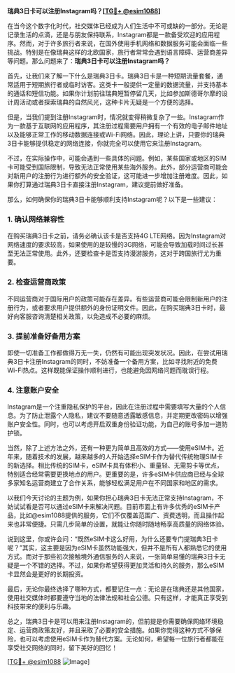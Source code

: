 **瑞典3日卡可以注册Instagram吗？[[TG💪+ @esim1088](https://t.me/s/esim1088)]**

在当今这个数字化时代，社交媒体已经成为人们生活中不可或缺的一部分。无论是记录生活的点滴，还是与朋友保持联系，Instagram都是一款备受欢迎的应用程序。然而，对于许多旅行者来说，在国外使用手机网络和数据服务可能会面临一些挑战。特别是在像瑞典这样的北欧国家，旅行者常常会遇到语言障碍、运营商差异等问题。那么问题来了：**瑞典3日卡可以注册Instagram吗？**

首先，让我们来了解一下什么是瑞典3日卡。瑞典3日卡是一种短期流量套餐，通常适用于短期旅行者或临时访客。这类卡一般提供一定量的数据流量，并支持基本的通话和短信功能。如果你计划前往瑞典短暂停留几天，比如参加斯德哥尔摩的设计周活动或者探索瑞典的自然风光，这种卡片无疑是一个方便的选择。

但是，当我们提到注册Instagram时，情况就变得稍微复杂了一些。Instagram作为一款基于互联网的应用程序，其注册过程需要用户拥有一个有效的电子邮件地址以及能够正常工作的移动数据连接或Wi-Fi网络。因此，理论上讲，只要你的瑞典3日卡能够提供稳定的网络连接，你就完全可以使用它来注册Instagram。

不过，在实际操作中，可能会遇到一些具体的问题。例如，某些国家或地区的SIM卡可能受到国际限制，导致无法正常使用某些海外服务。此外，部分运营商可能会对新用户的注册行为进行额外的安全验证，这可能进一步增加注册难度。因此，如果你打算通过瑞典3日卡直接注册Instagram，建议提前做好准备。

那么，如何确保你的瑞典3日卡能够顺利支持Instagram呢？以下是一些建议：

### **1. 确认网络兼容性**
在购买瑞典3日卡之前，请务必确认该卡是否支持4G LTE网络。因为Instagram对网络速度的要求较高，如果使用的是较慢的3G网络，可能会导致加载时间过长甚至无法正常使用。此外，还要检查卡是否支持漫游服务，这对于跨国旅行尤为重要。

### **2. 检查运营商政策**
不同运营商对于国际用户的政策可能存在差异。有些运营商可能会限制新用户的注册行为，或者要求用户提供额外的身份证明文件。因此，在购买瑞典3日卡时，最好向客服咨询清楚相关政策，以免造成不必要的麻烦。

### **3. 提前准备好备用方案**
即使一切准备工作都做得万无一失，仍然有可能出现突发状况。因此，在尝试用瑞典3日卡注册Instagram的同时，不妨准备一个备用方案，比如寻找附近的免费Wi-Fi热点。这样既能保证操作顺利进行，也能避免因网络问题而耽误行程。

### **4. 注意账户安全**
Instagram是一个注重隐私保护的平台，因此在注册过程中需要填写大量的个人信息。为了防止泄露个人隐私，建议不要随意透露敏感信息，并定期更改密码以增强账户安全性。同时，也可以考虑开启双重身份验证功能，为自己的账号多加一道防护锁。

当然，除了上述方法之外，还有一种更为简单且高效的方式——使用eSIM卡。近年来，随着技术的发展，越来越多的人开始选择eSIM卡作为替代传统物理SIM卡的新选择。相比传统的SIM卡，eSIM卡具有体积小、重量轻、无需剪卡等优点，特别适合经常需要更换地点的用户。更重要的是，许多eSIM卡供应商已经与全球多家知名运营商建立了合作关系，能够轻松满足用户在不同国家和地区的需求。

以我们今天讨论的主题为例，如果你担心瑞典3日卡无法正常支持Instagram，不妨试试看是否可以通过eSIM卡来解决问题。目前市面上有许多优秀的eSIM卡产品，比如@esim1088提供的服务，它们不仅覆盖范围广、资费透明，而且操作起来也非常便捷。只需几步简单的设置，就能让你随时随地畅享高质量的网络体验。

说到这里，你或许会问：“既然eSIM卡这么好用，为什么还要专门提瑞典3日卡呢？”其实，这主要是因为eSIM卡虽然功能强大，但并不是所有人都熟悉它的使用方式。而对于那些初次接触境外通信服务的人来说，一张简单易懂的瑞典3日卡无疑是一个不错的选择。不过，如果你希望获得更加灵活和持久的服务，那么eSIM卡显然会是更好的长期投资。

最后，无论你最终选择了哪种方式，都要记住一点：无论是在瑞典还是其他国家，使用社交媒体时都要遵守当地的法律法规和社会公德。只有这样，才能真正享受到科技带来的便利与乐趣。

总之，瑞典3日卡是可以用来注册Instagram的，但前提是你需要确保网络环境稳定、运营商政策友好，并且采取了必要的安全措施。如果你觉得这种方式不够保险，也可以考虑使用eSIM卡作为替代方案。无论如何，希望每一位旅行者都能在享受社交网络的同时，留下美好的回忆！

[[TG💪+ @esim1088](https://t.me/s/esim1088) ![Image](https://i.postimg.cc/4NQfJmqS/Snipaste-2025-05-13-00-14-12.png)]